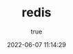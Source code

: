 ---
pageComponent:
  name: Catalogue
  data:
    path: redis
    description: redis
title: redis
date: 2022-06-07 11:14:29
permalink: /backend/database/redis/
sidebar: false
article: false
comment: false
editLink: false
author:
  name: yunqi
  link: https://github.com/naturalCloud
---